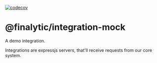 [![codecov](https://codecov.io/gh/finalytic/sdk/branch/master/graph/badge.svg?token=ONGLULHB8X)](https://codecov.io/gh/finalytic/sdk)

# @finalytic/integration-mock

A demo integration.

Integrations are expressjs servers, that'll receive requests from our core system.

